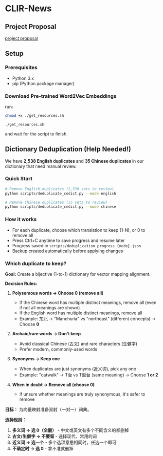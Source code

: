 # CLIR-News

## Project Proposal

[project proposal](./SI650_Project_Proposal_G9.pdf)

## Setup

### Prerequisites

- Python 3.x
- pip (Python package manager)

### Download Pre-trained Word2Vec Embeddings

run:

```bash
chmod +x ./get_resources.sh

./get_resources.sh
```

and wait for the script to finish.

## Dictionary Deduplication (Help Needed!)

We have **2,538 English duplicates** and **35 Chinese duplicates** in our dictionary that need manual review.

### Quick Start

```bash
# Remove English duplicates (2,538 sets to review)
python scripts/deduplicate_cedict.py --mode english

# Remove Chinese duplicates (35 sets to review)
python scripts/deduplicate_cedict.py --mode chinese
```

### How it works

- For each duplicate, choose which translation to keep (1-N), or 0 to remove all
- Press Ctrl+C anytime to save progress and resume later
- Progress saved in `scripts/deduplication_progress_{mode}.json`
- Backup created automatically before applying changes

### Which duplicate to keep?

**Goal:** Create a bijective (1-to-1) dictionary for vector mapping alignment.

**Decision Rules:**

1. **Polysemous words → Choose 0 (remove all)**
   - If the Chinese word has multiple distinct meanings, remove all (even if not all meanings are shown)
   - If the English word has multiple distinct meanings, remove all
   - Example: 东北 → "Manchuria" vs "northeast" (different concepts) → Choose **0**

2. **Archaic/rare words → Don't keep**
   - Avoid classical Chinese (古文) and rare characters (生僻字)
   - Prefer modern, commonly-used words

3. **Synonyms → Keep one**
   - When duplicates are just synonyms (近义词), pick any one
   - Example: "catwalk" → T台 vs T型台 (same meaning) → Choose **1 or 2**

4. **When in doubt → Remove all (choose 0)**
   - If unsure whether meanings are truly synonymous, it's safer to remove

**目标：** 为向量映射准备双射（一对一）词典。

**选择规则：**

1. **多义词 → 选 0（全删）** - 中文或英文有多个不同含义的都删掉
2. **古文/生僻字 → 不要留** - 选择现代、常用的词
3. **近义词 → 选一个** - 多个选项意思相同时，任选一个即可
4. **不确定时 → 选 0** - 拿不准就删掉

